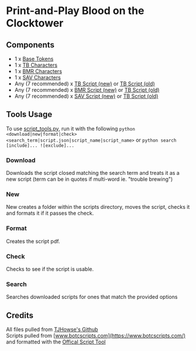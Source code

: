# Print-and-Play Blood on the Clocktower

## Components
- 1 x [Base Tokens](./pdfs/BASE_tokens.pdf)
- 1 x [TB Characters](./pdfs/TB_character_tokens.pdf)
- 1 x [BMR Characters](./pdfs/BMR_character_tokens.pdf)
- 1 x [SAV Characters](./pdfs/SAV_character_tokens.pdf)
- Any (7 recommended) x [TB Script (new)](./scripts/trouble_brewing/trouble_brewing.pdf) or [TB Script (old)](./pdfs/TB_character_list_DEPRECATED.pdf)
- Any (7 recommended) x [BMR Script (new)](./scripts/bad_moon_rising/bad_moon_rising.pdf) or [TB Script (old)](./pdfs/BMR_character_list_DEPRECATED.pdf)
- Any (7 recommended) x [SAV Script (new)](./scripts/sects_and_violets/sects_and_violets.pdf) or [TB Script (old)](./pdfs/SAV_character_list_DEPRECATED.pdf)

## Tools Usage
To use [script_tools.py](./script_tools.py), run it with the following `python <download|new|format|check> <search_term|script.json|script_name|script_name>` or `python search [include]... ![exclude]...`<br>
### Download
Downloads the script closed matching the search term and treats it as a new script (term can be in quotes if multi-word ie. "trouble brewing")
### New
New creates a folder within the scripts directory, moves the script, checks it and formats it if it passes the check.
### Format
Creates the script pdf.
### Check
Checks to see if the script is usable.
### Search
Searches downloaded scripts for ones that match the provided options
## Credits
All files pulled from [TJHowse's Github](https://github.com/tjhowse/botc)<br>
Scripts pulled from [www.botcscripts.com](https://www.botcscripts.com/) and formatted with the [Offical Script Tool](https://script.bloodontheclocktower.com/)
